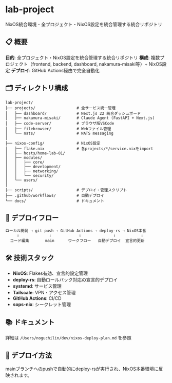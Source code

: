 # lab-project

NixOS統合環境 - 全プロジェクト・NixOS設定を統合管理する統合リポジトリ

## 📋 概要

**目的**: 全プロジェクト・NixOS設定を統合管理する統合リポジトリ
**構成**: 複数プロジェクト（frontend, backend, dashboard, nakamura-misaki等）+ NixOS設定
**デプロイ**: GitHub Actions経由で完全自動化

## 🗂️ ディレクトリ構成

```
lab-project/
├── projects/                  # 全サービス統一管理
│   ├── dashboard/             # Next.js 22 統合ダッシュボード
│   ├── nakamura-misaki/       # Claude Agent (FastAPI + Next.js)
│   ├── code-server/           # ブラウザ版VSCode
│   ├── filebrowser/           # Webファイル管理
│   └── nats/                  # NATS messaging
│
├── nixos-config/              # NixOS設定
│   ├── flake.nix              # 各projects/*/service.nixをimport
│   ├── hosts/home-lab-01/
│   ├── modules/
│   │   ├── core/
│   │   ├── development/
│   │   ├── networking/
│   │   └── security/
│   └── users/
│
├── scripts/                   # デプロイ・管理スクリプト
├── .github/workflows/         # 自動デプロイ
└── docs/                      # ドキュメント
```

## 🚀 デプロイフロー

```
ローカル開発 → git push → GitHub Actions → deploy-rs → NixOS本番
     ↓             ↓            ↓              ↓           ↓
  コード編集       main      ワークフロー   自動デプロイ  宣言的更新
```

## 🛠️ 技術スタック

- **NixOS**: Flakes有効、宣言的設定管理
- **deploy-rs**: 自動ロールバック対応の宣言的デプロイ
- **systemd**: サービス管理
- **Tailscale**: VPN・アクセス管理
- **GitHub Actions**: CI/CD
- **sops-nix**: シークレット管理

## 📚 ドキュメント

詳細は `/Users/noguchilin/dev/nixos-deploy-plan.md` を参照

## 🔄 デプロイ方法

mainブランチへのpushで自動的にdeploy-rsが実行され、NixOS本番環境に反映されます。
